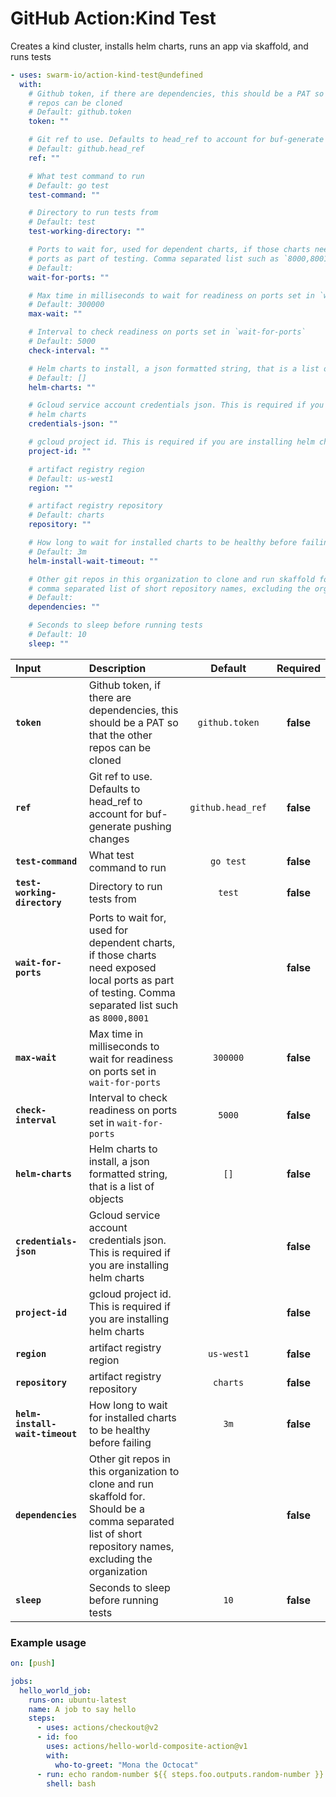 <!-- start title -->

# GitHub Action:Kind Test

<!-- end title -->
<!-- start description -->

Creates a kind cluster, installs helm charts, runs an app via skaffold, and runs tests

<!-- end description -->
<!-- start contents -->
<!-- end contents -->
<!-- start usage -->

```yaml
- uses: swarm-io/action-kind-test@undefined
  with:
    # Github token, if there are dependencies, this should be a PAT so that the other
    # repos can be cloned
    # Default: github.token
    token: ""

    # Git ref to use. Defaults to head_ref to account for buf-generate pushing changes
    # Default: github.head_ref
    ref: ""

    # What test command to run
    # Default: go test
    test-command: ""

    # Directory to run tests from
    # Default: test
    test-working-directory: ""

    # Ports to wait for, used for dependent charts, if those charts need exposed local
    # ports as part of testing. Comma separated list such as `8000,8001`
    # Default:
    wait-for-ports: ""

    # Max time in milliseconds to wait for readiness on ports set in `wait-for-ports`
    # Default: 300000
    max-wait: ""

    # Interval to check readiness on ports set in `wait-for-ports`
    # Default: 5000
    check-interval: ""

    # Helm charts to install, a json formatted string, that is a list of objects
    # Default: []
    helm-charts: ""

    # Gcloud service account credentials json. This is required if you are installing
    # helm charts
    credentials-json: ""

    # gcloud project id. This is required if you are installing helm charts
    project-id: ""

    # artifact registry region
    # Default: us-west1
    region: ""

    # artifact registry repository
    # Default: charts
    repository: ""

    # How long to wait for installed charts to be healthy before failing
    # Default: 3m
    helm-install-wait-timeout: ""

    # Other git repos in this organization to clone and run skaffold for. Should be a
    # comma separated list of short repository names, excluding the organization
    # Default:
    dependencies: ""

    # Seconds to sleep before running tests
    # Default: 10
    sleep: ""
```

<!-- end usage -->
<!-- start inputs -->

| **Input**                       | **Description**                                                                                                                                            |    **Default**    | **Required** |
| :------------------------------ | :--------------------------------------------------------------------------------------------------------------------------------------------------------- | :---------------: | :----------: |
| **`token`**                     | Github token, if there are dependencies, this should be a PAT so that the other repos can be cloned                                                        |  `github.token`   |  **false**   |
| **`ref`**                       | Git ref to use. Defaults to head_ref to account for buf-generate pushing changes                                                                           | `github.head_ref` |  **false**   |
| **`test-command`**              | What test command to run                                                                                                                                   |     `go test`     |  **false**   |
| **`test-working-directory`**    | Directory to run tests from                                                                                                                                |      `test`       |  **false**   |
| **`wait-for-ports`**            | Ports to wait for, used for dependent charts, if those charts need exposed local ports as part of testing. Comma separated list such as `8000,8001`        |                   |  **false**   |
| **`max-wait`**                  | Max time in milliseconds to wait for readiness on ports set in `wait-for-ports`                                                                            |     `300000`      |  **false**   |
| **`check-interval`**            | Interval to check readiness on ports set in `wait-for-ports`                                                                                               |      `5000`       |  **false**   |
| **`helm-charts`**               | Helm charts to install, a json formatted string, that is a list of objects                                                                                 |       `[]`        |  **false**   |
| **`credentials-json`**          | Gcloud service account credentials json. This is required if you are installing helm charts                                                                |                   |  **false**   |
| **`project-id`**                | gcloud project id. This is required if you are installing helm charts                                                                                      |                   |  **false**   |
| **`region`**                    | artifact registry region                                                                                                                                   |    `us-west1`     |  **false**   |
| **`repository`**                | artifact registry repository                                                                                                                               |     `charts`      |  **false**   |
| **`helm-install-wait-timeout`** | How long to wait for installed charts to be healthy before failing                                                                                         |       `3m`        |  **false**   |
| **`dependencies`**              | Other git repos in this organization to clone and run skaffold for. Should be a comma separated list of short repository names, excluding the organization |                   |  **false**   |
| **`sleep`**                     | Seconds to sleep before running tests                                                                                                                      |       `10`        |  **false**   |

<!-- end inputs -->
<!-- start outputs -->
<!-- end outputs -->
<!-- start examples -->

### Example usage

```yaml
on: [push]

jobs:
  hello_world_job:
    runs-on: ubuntu-latest
    name: A job to say hello
    steps:
      - uses: actions/checkout@v2
      - id: foo
        uses: actions/hello-world-composite-action@v1
        with:
          who-to-greet: "Mona the Octocat"
      - run: echo random-number ${{ steps.foo.outputs.random-number }}
        shell: bash
```

<!-- end examples -->
<!-- start [.github/ghdocs/examples/] -->
<!-- end [.github/ghdocs/examples/] -->
